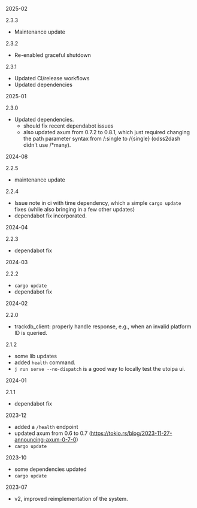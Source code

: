 2025-02

2.3.3

- Maintenance update

2.3.2

- Re-enabled graceful shutdown

2.3.1

- Updated CI/release workflows
- Updated dependencies 

2025-01

2.3.0

- Updated dependencies.
    - should fix recent dependabot issues 
    - also updated axum from 0.7.2 to 0.8.1, which just required changing the path 
      parameter syntax from /:single to /{single} (odss2dash didn't use /*many).

2024-08

2.2.5

- maintenance update

2.2.4

- Issue note in ci with time dependency, which a simple `cargo update` fixes
  (while also bringing in a few other updates)
- dependabot fix incorporated. 

2024-04

2.2.3

- dependabot fix

2024-03

2.2.2

- `cargo update`
- dependabot fix

2024-02

2.2.0

- trackdb_client: properly handle response, e.g., when an invalid platform ID is queried.

2.1.2

- some lib updates 
- added `health` command.
- `j run serve --no-dispatch` is a good way to locally test the utoipa ui.

2024-01

2.1.1

- dependabot fix

2023-12

- added a `/health` endpoint
- updated axum from 0.6 to 0.7 (https://tokio.rs/blog/2023-11-27-announcing-axum-0-7-0)
- `cargo update`

2023-10

- some dependencies updated
- `cargo update`

2023-07

- v2, improved reimplementation of the system.
